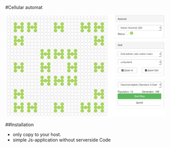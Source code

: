 #Cellular automat

![Screnshot](screenshot.png)

##Installation
- only copy to your host.
- simple Js-application without serverside Code
